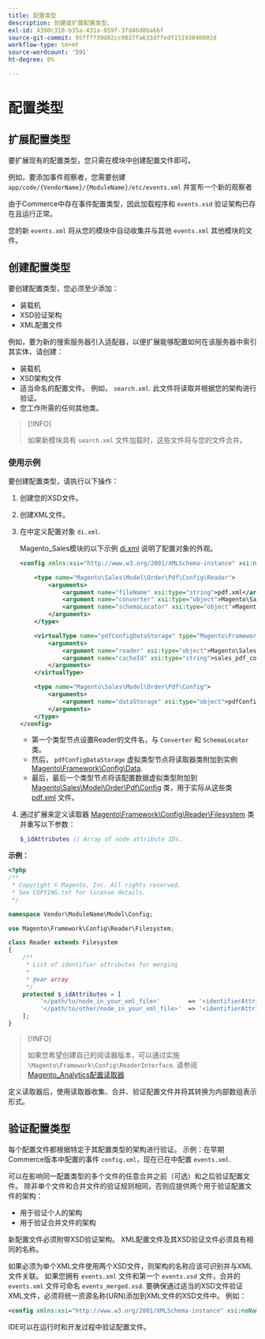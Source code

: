 ```yaml
---
title: 配置类型
description: 创建或扩展配置类型。
exl-id: 4390c310-b35a-431a-859f-3fd46d8ba6bf
source-git-commit: 95ffff39d82cc9027fa633dffedf15193040802d
workflow-type: tm+mt
source-wordcount: '591'
ht-degree: 0%

---
```


# 配置类型

## 扩展配置类型

要扩展现有的配置类型，您只需在模块中创建配置文件即可。

例如，要添加事件观察者，您需要创建 `app/code/{VendorName}/{ModuleName}/etc/events.xml` 并宣布一个新的观察者

由于Commerce中存在事件配置类型，因此加载程序和 `events.xsd` 验证架构已存在且运行正常。

您的新 `events.xml` 将从您的模块中自动收集并与其他 `events.xml` 其他模块的文件。

## 创建配置类型

要创建配置类型，您必须至少添加：

- 装载机
- XSD验证架构
- XML配置文件

例如，要为新的搜索服务器引入适配器，以便扩展能够配置如何在该服务器中索引其实体，请创建：

- 装载机
- XSD架构文件
- 适当命名的配置文件。 例如， `search.xml`. 此文件将读取并根据您的架构进行验证。
- 您工作所需的任何其他类。

>[!INFO]
>
>如果新模块具有 `search.xml` 文件加载时，这些文件将与您的文件合并。

### 使用示例

要创建配置类型，请执行以下操作：

1. 创建您的XSD文件。
1. 创建XML文件。
1. 在中定义配置对象 `di.xml`.

   Magento_Sales模块的以下示例 [di.xml](https://github.com/magento/magento2/blob/2.4/app/code/Magento/Sales/etc/di.xml) 说明了配置对象的外观。

   ```xml
   <config xmlns:xsi="http://www.w3.org/2001/XMLSchema-instance" xsi:noNamespaceSchemaLocation="urn:magento:framework:ObjectManager/etc/config.xsd">
   
       <type name="Magento\Sales\Model\Order\Pdf\Config\Reader">
           <arguments>
               <argument name="fileName" xsi:type="string">pdf.xml</argument>
               <argument name="converter" xsi:type="object">Magento\Sales\Model\Order\Pdf\Config\Converter</argument>
               <argument name="schemaLocator" xsi:type="object">Magento\Sales\Model\Order\Pdf\Config\SchemaLocator</argument>
           </arguments>
       </type>
   
       <virtualType name="pdfConfigDataStorage" type="Magento\Framework\Config\Data">
           <arguments>
               <argument name="reader" xsi:type="object">Magento\Sales\Model\Order\Pdf\Config\Reader</argument>
               <argument name="cacheId" xsi:type="string">sales_pdf_config</argument>
           </arguments>
       </virtualType>
   
       <type name="Magento\Sales\Model\Order\Pdf\Config">
           <arguments>
               <argument name="dataStorage" xsi:type="object">pdfConfigDataStorage</argument>
           </arguments>
       </type>
   </config>
   ```

   - 第一个类型节点设置Reader的文件名，与 `Converter` 和 `SchemaLocator` 类。
   - 然后， `pdfConfigDataStorage` 虚拟类型节点将读取器类附加到实例 [Magento\Framework\Config\Data](https://github.com/magento/magento2/blob/2.4/lib/internal/Magento/Framework/Config/Data.php).
   - 最后，最后一个类型节点将该配置数据虚拟类型附加到 [Magento\Sales\Model\Order\Pdf\Config](https://github.com/magento/magento2/blob/2.4/app/code/Magento/Sales/Model/Order/Pdf/Config.php) 类，用于实际从这些类 [pdf.xml](https://github.com/magento/magento2/blob/2.4/app/code/Magento/Sales/etc/pdf.xml) 文件。

1. 通过扩展来定义读取器 [Magento\Framework\Config\Reader\Filesystem](https://github.com/magento/magento2/blob/2.4/lib/internal/Magento/Framework/Config/Reader/Filesystem.php) 类并重写以下参数：

   ```php
   $_idAttributes // Array of node attribute IDs.
   ```

**示例：**

```php
<?php
/**
 * Copyright © Magento, Inc. All rights reserved.
 * See COPYING.txt for license details.
 */

namespace Vendor\ModuleName\Model\Config;

use Magento\Framework\Config\Reader\Filesystem;

class Reader extends Filesystem
{
    /**
     * List of identifier attributes for merging
     *
     * @var array
     */
    protected $_idAttributes = [
         '</path/to/node_in_your_xml_file>'        => '<identifierAttributeName>',
         '</path/to/other/node_in_your_xml_file>'  => '<identifierAttributeName>',
    ];
}
```

>[!INFO]
>
>如果您希望创建自己的阅读器版本，可以通过实施 `\Magento\Framework\Config\ReaderInterface`. 请参阅 [Magento_Analytics配置读取器](https://github.com/magento/magento2/blob/2.4/app/code/Magento/Analytics/ReportXml/Config/Reader.php)

定义读取器后，使用读取器收集、合并、验证配置文件并将其转换为内部数组表示形式。

## 验证配置类型

每个配置文件都根据特定于其配置类型的架构进行验证。 示例：在早期Commerce版本中配置的事件 `config.xml`，现在已在中配置 `events.xml`.

可以在影响同一配置类型的多个文件的任意合并之前（可选）和之后验证配置文件。 除非单个文件和合并文件的验证规则相同，否则应提供两个用于验证配置文件的架构：

- 用于验证个人的架构
- 用于验证合并文件的架构

新配置文件必须附带XSD验证架构。 XML配置文件及其XSD验证文件必须具有相同的名称。

如果必须为单个XML文件使用两个XSD文件，则架构的名称应该可识别并与XML文件关联。
如果您拥有 `events.xml` 文件和第一个 `events.xsd` 文件，合并的 `events.xml` 文件可命名 `events_merged.xsd`.
要确保通过适当的XSD文件验证XML文件，必须将统一资源名称(URN)添加到XML文件的XSD文件中。 例如：

```xml
<config xmlns:xsi="http://www.w3.org/2001/XMLSchema-instance" xsi:noNamespaceSchemaLocation="urn:magento:framework:ObjectManager:etc/config.xsd">
```

IDE可以在运行时和开发过程中验证配置文件。
